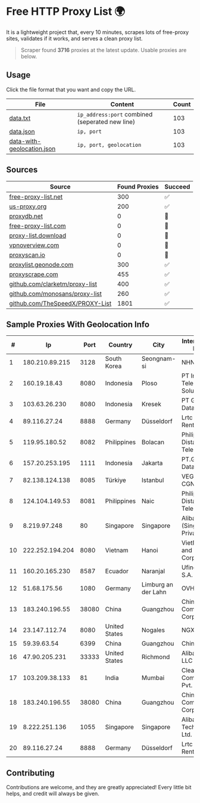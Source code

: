
# Free HTTP Proxy List 🌍

It is a lightweight project that, every 10 minutes, scrapes lots of free-proxy sites, validates if it works, and serves a clean proxy list.


> Scraper found **3716** proxies at the latest update. Usable proxies are below.

## Usage

Click the file format that you want and copy the URL.


|File|Content|Count|
|----|-------|-----|
|[data.txt](https://raw.githubusercontent.com/themiralay/Proxy-List-World/master/data.txt)|`ip_address:port` combined (seperated new line)|103|
|[data.json](https://raw.githubusercontent.com/themiralay/Proxy-List-World/master/data.json)|`ip, port`|103|
|[data-with-geolocation.json](https://raw.githubusercontent.com/themiralay/Proxy-List-World/master/data-with-geolocation.json)|`ip, port, geolocation`|103|

## Sources

|Source|Found Proxies|Succeed|
|------|-------------|-------|
|[free-proxy-list.net](https://free-proxy-list.net)|300|✅|
|[us-proxy.org](https://www.us-proxy.org)|200|✅|
|[proxydb.net](http://proxydb.net)|0|🚫|
|[free-proxy-list.com](https://free-proxy-list.com/?page=&port=&type%5B%5D=http&type%5B%5D=https&up_time=0&search=Search)|0|🚫|
|[proxy-list.download](https://www.proxy-list.download/HTTP)|0|🚫|
|[vpnoverview.com](https://vpnoverview.com/privacy/anonymous-browsing/free-proxy-servers)|0|🚫|
|[proxyscan.io](https://www.proxyscan.io)|0|🚫|
|[proxylist.geonode.com](https://proxylist.geonode.com/api/proxy-list?limit=300&page=1&sort_by=lastChecked&sort_type=desc&protocols=http,https)|300|✅|
|[proxyscrape.com](https://api.proxyscrape.com/v2/?request=displayproxies&protocol=http&timeout=10000&country=all&ssl=all&anonymity=all)|455|✅|
|[github.com/clarketm/proxy-list](https://raw.githubusercontent.com/clarketm/proxy-list/master/proxy-list-raw.txt)|400|✅|
|[github.com/monosans/proxy-list](https://raw.githubusercontent.com/monosans/proxy-list/main/proxies/http.txt)|260|✅|
|[github.com/TheSpeedX/PROXY-List](https://raw.githubusercontent.com/TheSpeedX/PROXY-List/master/http.txt)|1801|✅|


## Sample Proxies With Geolocation Info

|#|Ip|Port|Country|City|Internet Service Provider|
|-|--|----|-------|----|-------------------------|
|1|180.210.89.215|3128|South Korea|Seongnam-si|NHNCLOUD|
|2|160.19.18.43|8080|Indonesia|Ploso|PT Indo Telemedia Solusi|
|3|103.63.26.230|8080|Indonesia|Kresek|PT Global Media Data Prima|
|4|89.116.27.24|8888|Germany|Düsseldorf|Lrtc Network Rent|
|5|119.95.180.52|8082|Philippines|Bolacan|Philippine Long Distance Telephone Co.|
|6|157.20.253.195|1111|Indonesia|Jakarta|PT.Global Media Data Prima|
|7|82.138.124.138|8085|Türkiye|Istanbul|VEGANET-CGNT|
|8|124.104.149.53|8081|Philippines|Naic|Philippine Long Distance Telephone Co.|
|9|8.219.97.248|80|Singapore|Singapore|Alibaba Cloud (Singapore) Private Limited|
|10|222.252.194.204|8080|Vietnam|Hanoi|VietNam Post and Telecom Corporation|
|11|160.20.165.230|8587|Ecuador|Naranjal|Ufinet Panama S.A.|
|12|51.68.175.56|1080|Germany|Limburg an der Lahn|OVH SAS|
|13|183.240.196.55|38080|China|Guangzhou|China Mobile Communications Corporation|
|14|23.147.112.74|8080|United States|Nogales|NGX Networks|
|15|59.39.63.54|6399|China|Guangzhou|Chinanet|
|16|47.90.205.231|33333|United States|Richmond|Alibaba.com LLC|
|17|103.209.38.133|81|India|Mumbai|Clear Beam Communications Pvt. Ltd.|
|18|183.240.196.55|38080|China|Guangzhou|China Mobile Communications Corporation|
|19|8.222.251.136|1055|Singapore|Singapore|Alibaba (US) Technology Co., Ltd.|
|20|89.116.27.24|8888|Germany|Düsseldorf|Lrtc Network Rent|



## Contributing

Contributions are welcome, and they are greatly appreciated! Every
little bit helps, and credit will always be given.

